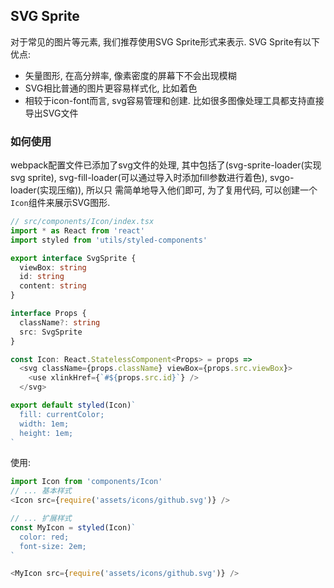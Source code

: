 ## SVG Sprite
对于常见的图片等元素, 我们推荐使用SVG Sprite形式来表示. SVG Sprite有以下优点:

+ 矢量图形, 在高分辨率, 像素密度的屏幕下不会出现模糊
+ SVG相比普通的图片更容易样式化, 比如着色
+ 相较于icon-font而言, svg容易管理和创建. 比如很多图像处理工具都支持直接导出SVG文件

### 如何使用
webpack配置文件已添加了svg文件的处理, 其中包括了(svg-sprite-loader(实现svg sprite), 
svg-fill-loader(可以通过导入时添加fill参数进行着色), svgo-loader(实现压缩)), 所以只
需简单地导入他们即可, 为了复用代码, 可以创建一个`Icon`组件来展示SVG图形.

```typescript
// src/components/Icon/index.tsx
import * as React from 'react'
import styled from 'utils/styled-components'

export interface SvgSprite {
  viewBox: string
  id: string
  content: string
}

interface Props {
  className?: string
  src: SvgSprite
}

const Icon: React.StatelessComponent<Props> = props =>
  <svg className={props.className} viewBox={props.src.viewBox}>
    <use xlinkHref={`#${props.src.id}`} />
  </svg>

export default styled(Icon)`
  fill: currentColor;
  width: 1em;
  height: 1em;
`

```

使用:
```typescript
import Icon from 'components/Icon'
// ... 基本样式
<Icon src={require('assets/icons/github.svg')} />

// ... 扩展样式
const MyIcon = styled(Icon)`
  color: red;
  font-size: 2em;
`

<MyIcon src={require('assets/icons/github.svg')} />
```